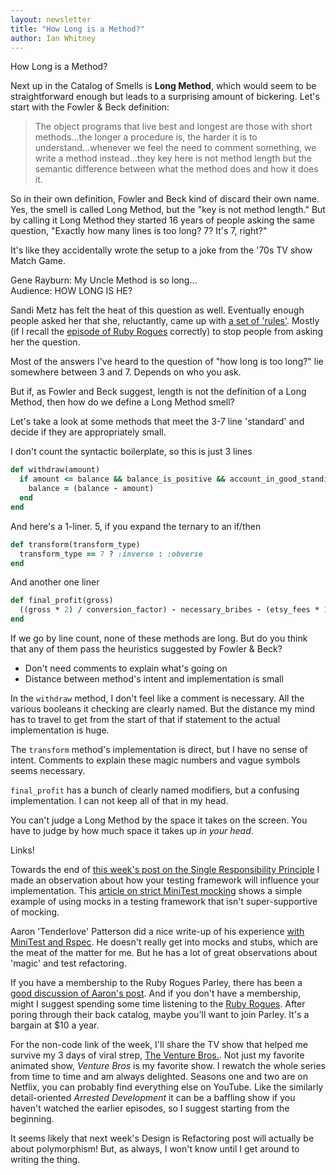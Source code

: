 ```yaml
---
layout: newsletter
title: "How Long is a Method?"
author: Ian Whitney
---
```


How Long is a Method?

Next up in the Catalog of Smells is **Long Method**, which would seem to be straightforward enough but leads to a surprising amount of bickering. Let's start with the Fowler & Beck definition:

> The object programs that live best and longest are those with short methods...the longer a procedure is, the harder it is to understand...whenever we feel the need to comment something, we write a method instead...they key here is not method length but the semantic difference between what the method does and how it does it.

So in their own definition, Fowler and Beck kind of discard their own name. Yes, the smell is called Long Method, but the "key is not method length." But by calling it Long Method they started 16 years of people asking the same question, "Exactly how many lines is too long? 7? It's 7, right?"

It's like they accidentally wrote the setup to a joke from the '70s TV show Match Game.

Gene Rayburn: My Uncle Method is so long&hellip;<br />
Audience: HOW LONG IS HE?

Sandi Metz has felt the heat of this question as well. Eventually enough people asked her that she, reluctantly, came up with [a set of 'rules'](http://robots.thoughtbot.com/sandi-metz-rules-for-developers). Mostly (if I recall the [episode of Ruby Rogues](http://devchat.tv/ruby-rogues/087-rr-book-clubpractical-object-oriented-design-in-ruby-with-sandi-metz) correctly) to stop people from asking her the question.

Most of the answers I've heard to the question of "how long is too long?" lie somewhere between 3 and 7. Depends on who you ask.

But if, as Fowler and Beck suggest, length is not the definition of a Long Method, then how do we define a Long Method smell?

Let's take a look at some methods that meet the 3-7 line 'standard' and decide if they are appropriately small.

I don't count the syntactic boilerplate, so this is just 3 lines
```ruby
def withdraw(amount)
  if amount <= balance && balance_is_positive && account_in_good_standing && cash_on_hand && (amount < daily_withdrawl_limit || daily_withdrawl_limit_overridden)
    balance = (balance - amount)
  end
end
```

And here's a 1-liner. 5, if you expand the ternary to an if/then
```ruby
def transform(transform_type)
  transform_type == 7 ? :inverse : :obverse
end
```

And another one liner
```ruby
def final_profit(gross)
  ((gross * 2) / conversion_factor) - necessary_bribes - (etsy_fees * 1.3) + (incoming_bribes - (gross * skim))
end
```

If we go by line count, none of these methods are long. But do you think that any of them pass the heuristics suggested by Fowler & Beck?

- Don't need comments to explain what's going on
- Distance between method's intent and implementation is small

In the `withdraw` method, I don't feel like a comment is necessary. All the various booleans it checking are clearly named. But the distance my mind has to travel to get from the start of that if statement to the actual implementation is huge.

The `transform` method's implementation is direct, but I have no sense of intent. Comments to explain these magic numbers and vague symbols seems necessary.

`final_profit` has a bunch of clearly named modifiers, but a confusing implementation. I can not keep all of that in my head.

You can't judge a Long Method by the space it takes on the screen. You have to judge by how much space it takes up _in your head_.

Links!

Towards the end of [this week's post on the Single Responsibility Principle](http://designisrefactoring.com/2015/02/01/robot-you-have-one-job/) I made an observation about how your testing framework will influence your implementation. This [article on strict MiniTest mocking](http://www.jefferydurand.com/ruby/rails/testing/minitest/poro/mock_stub/2014/11/22/poro-mock-stub.html) shows a simple example of using mocks in a testing framework that isn't super-supportive of mocking.

Aaron 'Tenderlove' Patterson did a nice write-up of his experience [with MiniTest and Rspec](http://tenderlovemaking.com/2015/01/23/my-experience-with-minitest-and-rspec.html). He doesn't really get into mocks and stubs, which are the meat of the matter for me. But he has a lot of great observations about 'magic' and test refactoring.

If you have a membership to the Ruby Rogues Parley, there has been a [good discussion of Aaron's post](http://parley.rubyrogues.com/t/tenderloves-take-on-rspec-vs-minitest/3020). And if you don't have a membership, might I suggest spending some time listening to the [Ruby Rogues](http://devchat.tv/ruby-rogues/). After poring through their back catalog, maybe you'll want to join Parley. It's a bargain at $10 a year.

For the non-code link of the week, I'll share the TV show that helped me survive my 3 days of viral strep, [The Venture Bros.](http://www.adultswim.com/videos/the-venture-bros). Not just my favorite animated show, _Venture Bros_ is my favorite show. I rewatch the whole series from time to time and am always delighted. Seasons one and two are on Netflix, you can probably find everything else on YouTube. Like the similarly detail-oriented _Arrested Development_ it can be a baffling show if you haven't watched the earlier episodes, so I suggest starting from the beginning.

It seems likely that next week's Design is Refactoring post will actually be about polymorphism! But, as always, I won't know until I get around to writing the thing.
